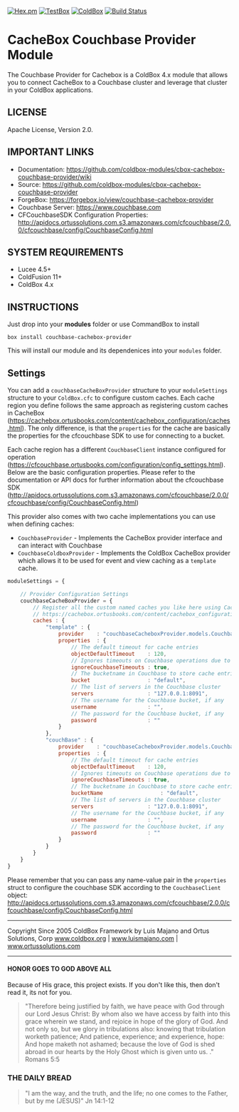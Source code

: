 [![Hex.pm](https://img.shields.io/hexpm/l/plug.svg)](http://www.apache.org/licenses/LICENSE-2.0)
[![TestBox](https://img.shields.io/badge/tested_with-TestBox-blue.svg)](https://ortussolutions.com/products/testbox)
[![ColdBox](https://img.shields.io/badge/ColdBox%20Module-Ready-green.svg)](https://ortussolutions.com/products/coldbox)
[![Build Status](https://travis-ci.org/coldbox-modules/cbox-cachebox-couchbase-provider.svg?branch=master)](https://travis-ci.org/coldbox-modules/cbox-cachebox-couchbase-provider)

# CacheBox Couchbase Provider Module

The Couchbase Provider for Cachebox is a ColdBox 4.x module that allows you to connect CacheBox to a Couchbase cluster and leverage that cluster in your ColdBox applications.

## LICENSE

Apache License, Version 2.0.

## IMPORTANT LINKS
- Documentation: https://github.com/coldbox-modules/cbox-cachebox-couchbase-provider/wiki
- Source: https://github.com/coldbox-modules/cbox-cachebox-couchbase-provider
- ForgeBox: https://forgebox.io/view/couchbase-cachebox-provider
- Couchbase Server: https://www.couchbase.com
- CFCouchbaseSDK Configuration Properties: http://apidocs.ortussolutions.com.s3.amazonaws.com/cfcouchbase/2.0.0/cfcouchbase/config/CouchbaseConfig.html

## SYSTEM REQUIREMENTS
- Lucee 4.5+
- ColdFusion 11+
- ColdBox 4.x

## INSTRUCTIONS

Just drop into your **modules** folder or use CommandBox to install

`box install couchbase-cachebox-provider`

This will install our module and its dependenices into your `modules` folder.

## Settings

You can add a `couchbaseCacheBoxProvider` structure to your `moduleSettings` structure to your `ColdBox.cfc` to configure custom caches.  Each cache region you define follows the same approach as registering custom caches in CacheBox 
(https://cachebox.ortusbooks.com/content/cachebox_configuration/caches.html). The only difference, is that the `properties` for the cache are basically the properties for the cfcouchbase SDK to use for connecting to a bucket.

Each cache region has a different `CouchbaseClient` instance configured for operation (https://cfcouchbase.ortusbooks.com/configuration/config_settings.html).  Below are the basic configuration properties.  Please refer to the documentation or API docs for further information about the cfcouchbase SDK (http://apidocs.ortussolutions.com.s3.amazonaws.com/cfcouchbase/2.0.0/cfcouchbase/config/CouchbaseConfig.html)

This provider also comes with two cache implementations you can use when defining caches:

* `CouchbaseProvider` - Implements the CacheBox provider interface and can interact with Couchbase
* `CouchbaseColdboxProvider` - Implements the ColdBox CacheBox provider which allows it to be used for event and view caching as a `template` cache.

```js
moduleSettings = {

	// Provider Configuration Settings
	couchbaseCacheBoxProvider = {
		// Register all the custom named caches you like here using CacheBox Syntax
		// https://cachebox.ortusbooks.com/content/cachebox_configuration/caches.html
		caches : { 
			"template" : {
				provider 	: "couchbaseCacheboxProvider.models.CouchbaseColdBoxProvider",
				properties 	: {
					// The default timeout for cache entries
					objectDefaultTimeout    : 120,
					// Ignores timeouts on Couchbase operations due to async natures
					ignoreCouchbaseTimeouts : true,
					// The bucketname in Couchbase to store cache entries under, the default value is 'default'
					bucket                  : "default",
					// The list of servers in the Couchbase cluster
					servers					: "127.0.0.1:8091",
					// The username for the Couchbase bucket, if any
					username				: "",
					// The password for the Couchbase bucket, if any
					password				: ""
				}
			},
			"couchBase" : {
				provider 	: "couchbaseCacheboxProvider.models.CouchbaseProvider",
				properties 	: {
					// The default timeout for cache entries
					objectDefaultTimeout    : 120,
					// Ignores timeouts on Couchbase operations due to async natures
					ignoreCouchbaseTimeouts : true,
					// The bucketname in Couchbase to store cache entries under, the default value is 'default'
					bucketName                  : "default",
					// The list of servers in the Couchbase cluster
					servers					: "127.0.0.1:8091",
					// The username for the Couchbase bucket, if any
					username				: "",
					// The password for the Couchbase bucket, if any
					password				: ""
				}
			}
		}
	}
}
```

Please remember that you can pass any name-value pair in the `properties` struct to configure the couchbase SDK according to the `CouchbaseClient` object: http://apidocs.ortussolutions.com.s3.amazonaws.com/cfcouchbase/2.0.0/cfcouchbase/config/CouchbaseConfig.html

********************************************************************************
Copyright Since 2005 ColdBox Framework by Luis Majano and Ortus Solutions, Corp
www.coldbox.org | www.luismajano.com | www.ortussolutions.com
********************************************************************************

#### HONOR GOES TO GOD ABOVE ALL
Because of His grace, this project exists. If you don't like this, then don't read it, its not for you.

>"Therefore being justified by faith, we have peace with God through our Lord Jesus Christ:
By whom also we have access by faith into this grace wherein we stand, and rejoice in hope of the glory of God.
And not only so, but we glory in tribulations also: knowing that tribulation worketh patience;
And patience, experience; and experience, hope:
And hope maketh not ashamed; because the love of God is shed abroad in our hearts by the 
Holy Ghost which is given unto us. ." Romans 5:5

### THE DAILY BREAD
 > "I am the way, and the truth, and the life; no one comes to the Father, but by me (JESUS)" Jn 14:1-12
